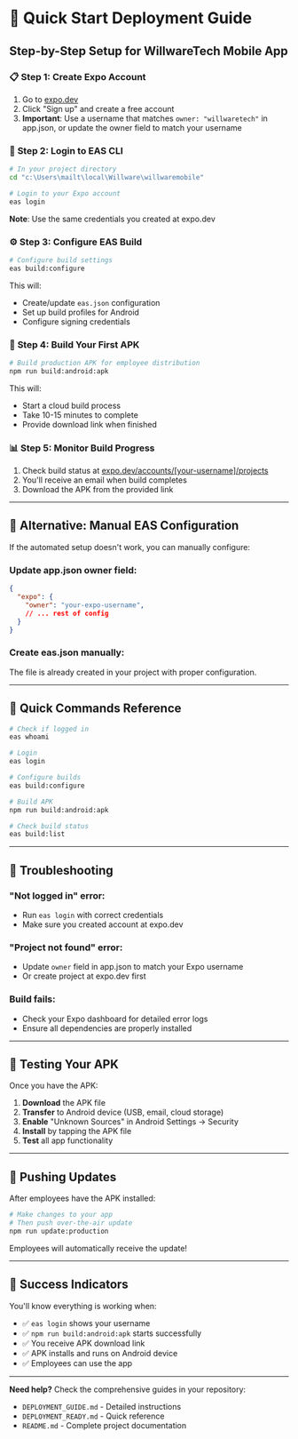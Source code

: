# 🚀 Quick Start Deployment Guide

## Step-by-Step Setup for WillwareTech Mobile App

### 📋 **Step 1: Create Expo Account**
1. Go to [expo.dev](https://expo.dev)
2. Click "Sign up" and create a free account
3. **Important**: Use a username that matches `owner: "willwaretech"` in app.json, or update the owner field to match your username

### 🔑 **Step 2: Login to EAS CLI**
```bash
# In your project directory
cd "c:\Users\mailt\local\Willware\willwaremobile"

# Login to your Expo account
eas login
```
**Note**: Use the same credentials you created at expo.dev

### ⚙️ **Step 3: Configure EAS Build**
```bash
# Configure build settings
eas build:configure
```
This will:
- Create/update `eas.json` configuration
- Set up build profiles for Android
- Configure signing credentials

### 📱 **Step 4: Build Your First APK**
```bash
# Build production APK for employee distribution
npm run build:android:apk
```
This will:
- Start a cloud build process
- Take 10-15 minutes to complete
- Provide download link when finished

### 📊 **Step 5: Monitor Build Progress**
1. Check build status at [expo.dev/accounts/[your-username]/projects](https://expo.dev)
2. You'll receive an email when build completes
3. Download the APK from the provided link

---

## 🔧 **Alternative: Manual EAS Configuration**

If the automated setup doesn't work, you can manually configure:

### Update app.json owner field:
```json
{
  "expo": {
    "owner": "your-expo-username",
    // ... rest of config
  }
}
```

### Create eas.json manually:
The file is already created in your project with proper configuration.

---

## 🎯 **Quick Commands Reference**

```bash
# Check if logged in
eas whoami

# Login
eas login

# Configure builds
eas build:configure

# Build APK
npm run build:android:apk

# Check build status
eas build:list
```

---

## 🚨 **Troubleshooting**

### **"Not logged in" error:**
- Run `eas login` with correct credentials
- Make sure you created account at expo.dev

### **"Project not found" error:**
- Update `owner` field in app.json to match your Expo username
- Or create project at expo.dev first

### **Build fails:**
- Check your Expo dashboard for detailed error logs
- Ensure all dependencies are properly installed

---

## 📱 **Testing Your APK**

Once you have the APK:

1. **Download** the APK file
2. **Transfer** to Android device (USB, email, cloud storage)
3. **Enable** "Unknown Sources" in Android Settings → Security
4. **Install** by tapping the APK file
5. **Test** all app functionality

---

## 🔄 **Pushing Updates**

After employees have the APK installed:

```bash
# Make changes to your app
# Then push over-the-air update
npm run update:production
```

Employees will automatically receive the update!

---

## 🎉 **Success Indicators**

You'll know everything is working when:
- ✅ `eas login` shows your username
- ✅ `npm run build:android:apk` starts successfully
- ✅ You receive APK download link
- ✅ APK installs and runs on Android device
- ✅ Employees can use the app

---

**Need help?** Check the comprehensive guides in your repository:
- `DEPLOYMENT_GUIDE.md` - Detailed instructions
- `DEPLOYMENT_READY.md` - Quick reference
- `README.md` - Complete project documentation